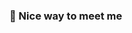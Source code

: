 ### 🤞 Nice way to meet me
<p>
  <a href ="https://www.instagram.com/binbin_da/" target="_blank><img src="https://img.shields.io/badge/instagram-#E4405F?style=flat-square&logo=GitHub%20Sponsors&logoColor=white"/></a>
  
</p>

<!--
**YangCaptain/YangCaptain** is a ✨ _special_ ✨ repository because its `README.md` (this file) appears on your GitHub profile.

Here are some ideas to get you started:

- 🔭 I’m currently working on ...
- 🌱 I’m currently learning ...
- 👯 I’m looking to collaborate on ...
- 🤔 I’m looking for help with ...
- 💬 Ask me about ...
- 📫 How to reach me: ...
- 😄 Pronouns: ...
- ⚡ Fun fact: ...
-->

